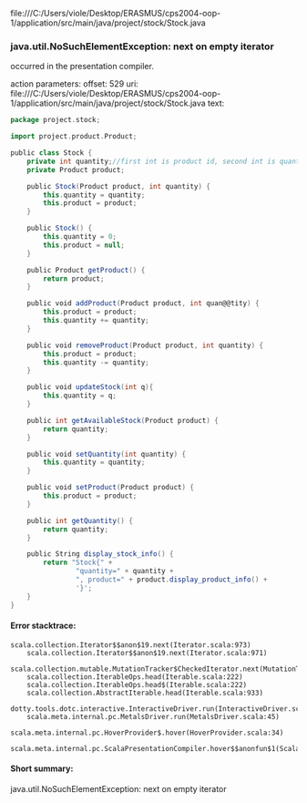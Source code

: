 file:///C:/Users/viole/Desktop/ERASMUS/cps2004-oop-1/application/src/main/java/project/stock/Stock.java
### java.util.NoSuchElementException: next on empty iterator

occurred in the presentation compiler.

action parameters:
offset: 529
uri: file:///C:/Users/viole/Desktop/ERASMUS/cps2004-oop-1/application/src/main/java/project/stock/Stock.java
text:
```scala
package project.stock;

import project.product.Product;

public class Stock {
    private int quantity;//first int is product id, second int is quantity
    private Product product;

    public Stock(Product product, int quantity) {
        this.quantity = quantity;
        this.product = product;
    }

    public Stock() {
        this.quantity = 0;
        this.product = null;
    }

    public Product getProduct() {
        return product;
    }

    public void addProduct(Product product, int quan@@tity) {
        this.product = product;
        this.quantity += quantity;
    }

    public void removeProduct(Product product, int quantity) {
        this.product = product;
        this.quantity -= quantity;
    }

    public void updateStock(int q){
        this.quantity = q;
    }

    public int getAvailableStock(Product product) {
        return quantity;
    }

    public void setQuantity(int quantity) {
        this.quantity = quantity;
    }

    public void setProduct(Product product) {
        this.product = product;
    }

    public int getQuantity() {
        return quantity;
    }

    public String display_stock_info() {
        return "Stock{" +
                "quantity=" + quantity +
                ", product=" + product.display_product_info() +
                '}';
    }
}

```



#### Error stacktrace:

```
scala.collection.Iterator$$anon$19.next(Iterator.scala:973)
	scala.collection.Iterator$$anon$19.next(Iterator.scala:971)
	scala.collection.mutable.MutationTracker$CheckedIterator.next(MutationTracker.scala:76)
	scala.collection.IterableOps.head(Iterable.scala:222)
	scala.collection.IterableOps.head$(Iterable.scala:222)
	scala.collection.AbstractIterable.head(Iterable.scala:933)
	dotty.tools.dotc.interactive.InteractiveDriver.run(InteractiveDriver.scala:168)
	scala.meta.internal.pc.MetalsDriver.run(MetalsDriver.scala:45)
	scala.meta.internal.pc.HoverProvider$.hover(HoverProvider.scala:34)
	scala.meta.internal.pc.ScalaPresentationCompiler.hover$$anonfun$1(ScalaPresentationCompiler.scala:342)
```
#### Short summary: 

java.util.NoSuchElementException: next on empty iterator